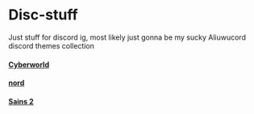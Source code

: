 # Disc-stuff

Just stuff for discord ig, most likely just gonna be my sucky Aliuwucord discord themes collection 

#### [Cyberworld](https://github.com/Quinxxxx/Disc-stuff/blob/main/Cyberworld/README.md)

#### [nord](https://github.com/Quinxxxx/Disc-stuff/blob/main/Nord/README.md)

#### [Sains 2](https://github.com/Quinxxxx/Disc-stuff/blob/main/Stains/README.md)
